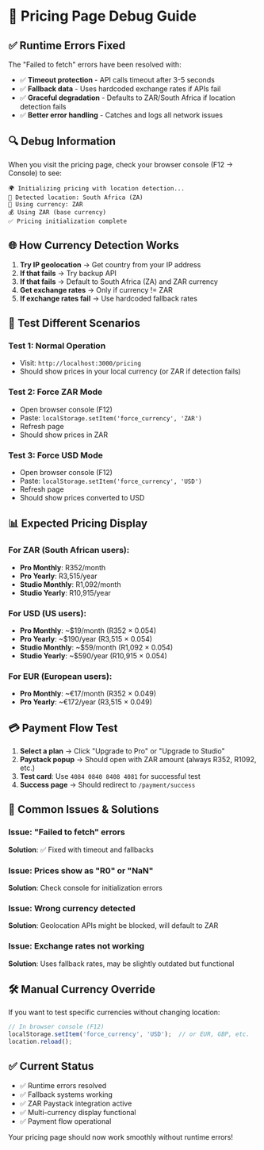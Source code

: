 # 🐛 Pricing Page Debug Guide

## ✅ Runtime Errors Fixed

The "Failed to fetch" errors have been resolved with:

- ✅ **Timeout protection** - API calls timeout after 3-5 seconds
- ✅ **Fallback data** - Uses hardcoded exchange rates if APIs fail
- ✅ **Graceful degradation** - Defaults to ZAR/South Africa if location detection fails
- ✅ **Better error handling** - Catches and logs all network issues

## 🔍 Debug Information

When you visit the pricing page, check your browser console (F12 → Console) to see:

```
🌍 Initializing pricing with location detection...
📍 Detected location: South Africa (ZA)
💱 Using currency: ZAR
💰 Using ZAR (base currency)
✅ Pricing initialization complete
```

## 🌐 How Currency Detection Works

1. **Try IP geolocation** → Get country from your IP address
2. **If that fails** → Try backup API
3. **If that fails** → Default to South Africa (ZA) and ZAR currency
4. **Get exchange rates** → Only if currency != ZAR
5. **If exchange rates fail** → Use hardcoded fallback rates

## 🧪 Test Different Scenarios

### Test 1: Normal Operation
- Visit: `http://localhost:3000/pricing`
- Should show prices in your local currency (or ZAR if detection fails)

### Test 2: Force ZAR Mode
- Open browser console (F12)
- Paste: `localStorage.setItem('force_currency', 'ZAR')`
- Refresh page
- Should show prices in ZAR

### Test 3: Force USD Mode  
- Open browser console (F12)
- Paste: `localStorage.setItem('force_currency', 'USD')`
- Refresh page
- Should show prices converted to USD

## 📊 Expected Pricing Display

### For ZAR (South African users):
- **Pro Monthly**: R352/month
- **Pro Yearly**: R3,515/year
- **Studio Monthly**: R1,092/month  
- **Studio Yearly**: R10,915/year

### For USD (US users):
- **Pro Monthly**: ~$19/month (R352 × 0.054)
- **Pro Yearly**: ~$190/year (R3,515 × 0.054)
- **Studio Monthly**: ~$59/month (R1,092 × 0.054)
- **Studio Yearly**: ~$590/year (R10,915 × 0.054)

### For EUR (European users):
- **Pro Monthly**: ~€17/month (R352 × 0.049)
- **Pro Yearly**: ~€172/year (R3,515 × 0.049)

## 💳 Payment Flow Test

1. **Select a plan** → Click "Upgrade to Pro" or "Upgrade to Studio"
2. **Paystack popup** → Should open with ZAR amount (always R352, R1092, etc.)
3. **Test card**: Use `4084 0840 8408 4081` for successful test
4. **Success page** → Should redirect to `/payment/success`

## 🚨 Common Issues & Solutions

### Issue: "Failed to fetch" errors
**Solution**: ✅ Fixed with timeout and fallbacks

### Issue: Prices show as "R0" or "NaN"
**Solution**: Check console for initialization errors

### Issue: Wrong currency detected
**Solution**: Geolocation APIs might be blocked, will default to ZAR

### Issue: Exchange rates not working
**Solution**: Uses fallback rates, may be slightly outdated but functional

## 🛠️ Manual Currency Override

If you want to test specific currencies without changing location:

```javascript
// In browser console (F12)
localStorage.setItem('force_currency', 'USD');  // or EUR, GBP, etc.
location.reload();
```

## ✅ Current Status

- ✅ Runtime errors resolved
- ✅ Fallback systems working
- ✅ ZAR Paystack integration active
- ✅ Multi-currency display functional
- ✅ Payment flow operational

Your pricing page should now work smoothly without runtime errors!